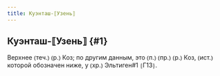 ```yaml
---
title: Куэнташ-⟦Узень⟧
---
```

## Куэнташ-⟦Узень⟧ {#1}

Верхнее ⦅теч.⦆ ⦅р.⦆ Коз; по другим данным, это ⦅п.⦆ ⦅пр.⦆ ⦅р.⦆ Коз, ⦅ист.⦆ которой обозначен ниже, у ⦅хр.⦆ Эльтиген#1 ⦃Г13⦄.
